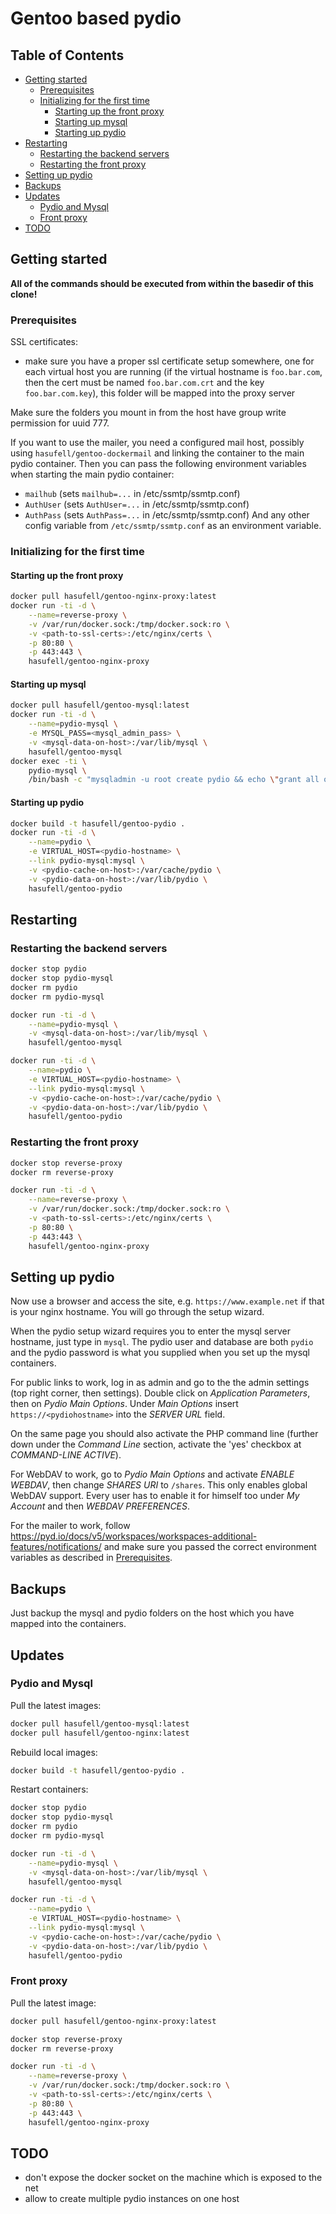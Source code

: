 # Gentoo based pydio

## Table of Contents

* [Getting started](#getting-started)
  * [Prerequisites](#prerequisites)
  * [Initializing for the first time](#initializing-for-the-first-time)
	* [Starting up the front proxy](#starting-up-the-front-proxy)
	* [Starting up mysql](#starting-up-mysql)
	* [Starting up pydio](#starting-up-pydio)
* [Restarting](#restarting)
  * [Restarting the backend servers](#restarting-the-backend-servers)
  * [Restarting the front proxy](#restarting-the-front-proxy)
* [Setting up pydio](#setting-up-pydio)
* [Backups](#backups)
* [Updates](#updates)
  * [Pydio and Mysql](#pydio-and-mysql)
  * [Front proxy](#front-proxy)
* [TODO](#todo)

## Getting started

__All of the commands should be executed from within the basedir
of this clone!__

### Prerequisites

SSL certificates:
* make sure you have a proper ssl certificate setup somewhere, one for each virtual host you are running (if the virtual hostname is `foo.bar.com`, then the cert must be named `foo.bar.com.crt` and the key `foo.bar.com.key`), this folder will be mapped into the proxy server

Make sure the folders you mount in from the host have group write permission
for uuid 777.

If you want to use the mailer, you need a configured mail host, possibly
using `hasufell/gentoo-dockermail` and linking the container to the
main pydio container. Then you can pass the following environment variables
when starting the main pydio container:
* `mailhub` (sets `mailhub=...` in /etc/ssmtp/ssmtp.conf)
* `AuthUser` (sets `AuthUser=...` in /etc/ssmtp/ssmtp.conf)
* `AuthPass` (sets `AuthPass=...` in /etc/ssmtp/ssmtp.conf)
And any other config variable from `/etc/ssmtp/ssmtp.conf` as an
environment variable.

### Initializing for the first time

#### Starting up the front proxy
```sh
docker pull hasufell/gentoo-nginx-proxy:latest
docker run -ti -d \
	--name=reverse-proxy \
	-v /var/run/docker.sock:/tmp/docker.sock:ro \
	-v <path-to-ssl-certs>:/etc/nginx/certs \
	-p 80:80 \
	-p 443:443 \
	hasufell/gentoo-nginx-proxy
```

#### Starting up mysql
```sh
docker pull hasufell/gentoo-mysql:latest
docker run -ti -d \
	--name=pydio-mysql \
	-e MYSQL_PASS=<mysql_admin_pass> \
	-v <mysql-data-on-host>:/var/lib/mysql \
	hasufell/gentoo-mysql
docker exec -ti \
	pydio-mysql \
	/bin/bash -c "mysqladmin -u root create pydio && echo \"grant all on pydio.* to 'pydio'@'%' identified by '<db-pw>';\" | mysql -u root"
```

#### Starting up pydio
```sh
docker build -t hasufell/gentoo-pydio .
docker run -ti -d \
	--name=pydio \
	-e VIRTUAL_HOST=<pydio-hostname> \
	--link pydio-mysql:mysql \
	-v <pydio-cache-on-host>:/var/cache/pydio \
	-v <pydio-data-on-host>:/var/lib/pydio \
	hasufell/gentoo-pydio
```

## Restarting

### Restarting the backend servers
```sh
docker stop pydio
docker stop pydio-mysql
docker rm pydio
docker rm pydio-mysql

docker run -ti -d \
	--name=pydio-mysql \
	-v <mysql-data-on-host>:/var/lib/mysql \
	hasufell/gentoo-mysql

docker run -ti -d \
	--name=pydio \
	-e VIRTUAL_HOST=<pydio-hostname> \
	--link pydio-mysql:mysql \
	-v <pydio-cache-on-host>:/var/cache/pydio \
	-v <pydio-data-on-host>:/var/lib/pydio \
	hasufell/gentoo-pydio
```

### Restarting the front proxy
```sh
docker stop reverse-proxy
docker rm reverse-proxy

docker run -ti -d \
	--name=reverse-proxy \
	-v /var/run/docker.sock:/tmp/docker.sock:ro \
	-v <path-to-ssl-certs>:/etc/nginx/certs \
	-p 80:80 \
	-p 443:443 \
	hasufell/gentoo-nginx-proxy
```

## Setting up pydio

Now use a browser and access the site, e.g. `https://www.example.net` if
that is your nginx hostname. You will go through the setup wizard.

When the pydio setup wizard requires you to enter the mysql server hostname,
just type in `mysql`. The pydio user and database are both `pydio` and the
pydio password is what you supplied when you set up the mysql containers.

For public links to work, log in as admin and go to the the admin settings
(top right corner, then settings). Double click on _Application Parameters_,
then on _Pydio Main Options_. Under _Main Options_ insert `https://<pydiohostname>`
into the _SERVER URL_ field.

On the same page you should also activate the PHP command line (further down
under the _Command Line_ section, activate the 'yes' checkbox at
_COMMAND-LINE ACTIVE_).

For WebDAV to work, go to _Pydio Main Options_ and activate
_ENABLE WEBDAV_, then change _SHARES URI_ to `/shares`.
This only enables global WebDAV support. Every user has to enable it for himself
too under _My Account_ and then _WEBDAV PREFERENCES_.

For the mailer to work, follow <https://pyd.io/docs/v5/workspaces/workspaces-additional-features/notifications/> and make sure you passed the correct
environment variables as described in [Prerequisites](#prerequisites).

## Backups

Just backup the mysql and pydio folders on the host which you have
mapped into the containers.

## Updates

### Pydio and Mysql

Pull the latest images:
```sh
docker pull hasufell/gentoo-mysql:latest
docker pull hasufell/gentoo-nginx:latest
```

Rebuild local images:
```sh
docker build -t hasufell/gentoo-pydio .
```

Restart containers:
```sh
docker stop pydio
docker stop pydio-mysql
docker rm pydio
docker rm pydio-mysql

docker run -ti -d \
	--name=pydio-mysql \
	-v <mysql-data-on-host>:/var/lib/mysql \
	hasufell/gentoo-mysql

docker run -ti -d \
	--name=pydio \
	-e VIRTUAL_HOST=<pydio-hostname> \
	--link pydio-mysql:mysql \
	-v <pydio-cache-on-host>:/var/cache/pydio \
	-v <pydio-data-on-host>:/var/lib/pydio \
	hasufell/gentoo-pydio
```

### Front proxy

Pull the latest image:
```sh
docker pull hasufell/gentoo-nginx-proxy:latest
```

```sh
docker stop reverse-proxy
docker rm reverse-proxy

docker run -ti -d \
	--name=reverse-proxy \
	-v /var/run/docker.sock:/tmp/docker.sock:ro \
	-v <path-to-ssl-certs>:/etc/nginx/certs \
	-p 80:80 \
	-p 443:443 \
	hasufell/gentoo-nginx-proxy
```

## TODO
* don't expose the docker socket on the machine which is exposed to the net
* allow to create multiple pydio instances on one host
